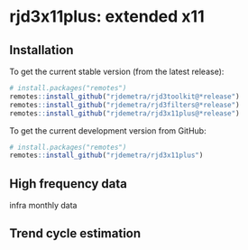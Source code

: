 # rjd3x11plus: extended x11

## Installation 

To get the current stable version (from the latest release):

``` r
# install.packages("remotes")
remotes::install_github("rjdemetra/rjd3toolkit@*release")
remotes::install_github("rjdemetra/rjd3filters@*release")
remotes::install_github("rjdemetra/rjd3x11plus@*release")
```

To get the current development version from GitHub:

``` r
# install.packages("remotes")
remotes::install_github("rjdemetra/rjd3x11plus")
```


## High frequency data

infra monthly data

## Trend cycle estimation
